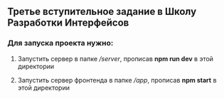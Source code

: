 ## Третье вступительное задание в Школу Разработки Интерфейсов

### Для запуска проекта нужно:

1) Запустить сервер в папке <i>/server</i>, прописав <b>npm run dev</b> в этой директории

2) Запустить сервер фронтенда в папке <i>/app</i>, прописав <b>npm start</b> в этой директории
